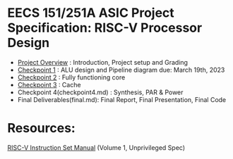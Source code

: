 # EECS 151/251A ASIC Project Specification: RISC-V Processor Design


- [Project Overview](overview.md) : Introduction, Project setup and Grading
- [Checkpoint 1](checkpoint1.md) :  ALU design and Pipeline diagram 
  due: March 19th, 2023
- [Checkpoint 2](checkpoint2.md) : Fully functioning core
- [Checkpoint 3](checkpoint3.md) : Cache
- Checkpoint 4(checkpoint4.md) : Synthesis, PAR & Power
- Final Deliverables(final.md): Final Report, Final Presentation, Final Code
# Resources:
[RISC-V Instruction Set Manual](https://riscv.org/technical/specifications/) (Volume 1, Unprivileged Spec)
